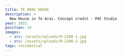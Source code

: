 ```yaml
---
title: TE ARAI HOUSE
description: >
  New House in Te Arai. Concept credit - PAC Studio
year: 2022
position: 14
images:
  - src: /assets/uploads/R-2208-1.jpg
  - src: /assets/uploads/R-2208-2.jpg
tags: residential
---
```



